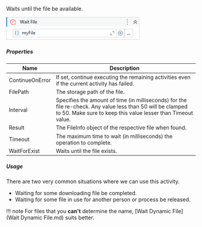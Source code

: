 Waits until the file be available.

![](../img/activities/WaitFile.png)

##### Properties

|Name           |Description                                                                                                                                                                |
|---------------|---------------------------------------------------------------------------------------------------------------------------------------------------------------------------|
|ContinueOnError|If set, continue executing the remaining activities even if the current activity has failed.                                                                               |
|FilePath       |The storage path of the file.                                                                                                                                              |
|Interval       |Specifies the amount of time (in milliseconds) for the file re-check. Any value less than 50 will be clamped to 50. Make sure to keep this value lesser than Timeout value.|
|Result         |The FileInfo object of the respective file when found.                                                                                                                     |
|Timeout        |The maximum time to wait (in milliseconds) the operation to complete.                                                                                                      |
|WaitForExist   |Waits until the file exists.                                                                                                                                               |


##### Usage

There are two very common situations where we can use this activity.

- Waiting for some downloading file be completed.
- Waiting for some file in use for another person or process be released.

!!! note
    For files that you **can't** determine the name, [Wait Dynamic File](Wait Dynamic File.md) suits better.

